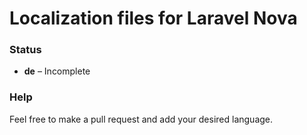 # Localization files for Laravel Nova

### Status

* **de** – Incomplete 

### Help

Feel free to make a pull request and add your desired language.
